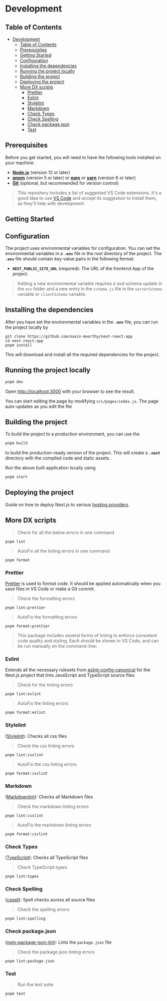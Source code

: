 # Development

## Table of Contents

- [Development](#development)
  - [Table of Contents](#table-of-contents)
  - [Prerequisites](#prerequisites)
  - [Getting Started](#getting-started)
  - [Configuration](#configuration)
  - [Installing the dependencies](#installing-the-dependencies)
  - [Running the project locally](#running-the-project-locally)
  - [Building the project](#building-the-project)
  - [Deploying the project](#deploying-the-project)
  - [More DX scripts](#more-dx-scripts)
    - [Prettier](#prettier)
    - [Eslint](#eslint)
    - [Stylelint](#stylelint)
    - [Markdown](#markdown)
    - [Check Types](#check-types)
    - [Check Spelling](#check-spelling)
    - [Check package.json](#check-packagejson)
    - [Test](#test)

## Prerequisites

Before you get started, you will need to have the following tools installed on
your machine:

- **[Node.js](https://nodejs.org/en/)** (version 12 or later)
- **[pnpm](https://pnpm.io/)** (version 5 or later) or
  **[npm](https://www.npmjs.com/)** or **[yarn](https://yarnpkg.com/)** (version
  6 or later)
- **[Git](https://git-scm.com/)** (optional, but recommended for version
  control)

> This repository includes a list of suggested VS Code extensions. It's a good
> idea to use [VS Code](https://code.visualstudio.com) and accept its suggestion
> to install them, as they'll help with development.

## Getting Started

## Configuration

The project uses environmental variables for configuration. You can set the
environmental variables in a **`.env`** file in the root directory of the
project. The **`.env`** file should contain key-value pairs in the following
format:

- **`NEXT_PUBLIC_SITE_URL`** (required): The URL of the frontend App of the
  project.

> Adding a new environmental variable requires a zod schema update in the `env`
> folder and a new entry in the `schema.js` file in the `serverSchema` variable
> or `clientSchema` variable.

## Installing the dependencies

After you have set the environmental variables in the **`.env`** file, you can
run the project locally by

```shell
git clone https://github.com/navin-moorthy/next-react-app
cd next-react-app
pnpm install
```

This will download and install all the required dependencies for the project.

## Running the project locally

```bash
pnpm dev
```

Open <http://localhost:3000> with your browser to see the result.

You can start editing the page by modifying `src/pages/index.js`. The page
auto-updates as you edit the file

## Building the project

To build the project to a production environment, you can use the

```bash
pnpm build
```

to build the production-ready version of the project. This will create a
**`.next`** directory with the compiled code and static assets.

Run the above built application locally using

```bash
pnpm start
```

## Deploying the project

Guide on how to deploy Next.js to various
[hosting providers](https://nextjs.org/docs/deployment).

## More DX scripts

> Check for all the below errors in one command

`pnpm lint`

> AutoFix all the linting errors in one command

`pnpm format`

### Prettier

[Prettier](https://prettier.io) is used to format code. It should be applied
automatically when you save files in VS Code or make a Git commit.

> Check the formatting errors

`pnpm lint:prettier`

> AutoFix the formatting errors

`pnpm format:prettier`

> This package includes several forms of linting to enforce consistent code
> quality and styling. Each should be shown in VS Code, and can be run manually
> on the command-line:

### Eslint

Extends all the necessary rulesets from
[eslint-config-canonical](https://github.com/gajus/eslint-config-canonical) for
the Next.js project that lints JavaScript and TypeScript source files

> Check for the linting errors

`pnpm lint:eslint`

> AutoFix the linting errors

`pnpm format:eslint`

### Stylelint

([Stylelint](https://stylelint.io/)): Checks all css files

> Check the css linting errors

`pnpm lint:csslint`

> AutoFix the css linting errors

`pnpm format:csslint`

### Markdown

([Markdownlint](https://github.com/DavidAnson/markdownlint)): Checks all
Markdown files

> Check the markdown linting errors

`pnpm lint:csslint`

> AutoFix the markdown linting errors

`pnpm format:csslint`

### Check Types

([TypeScript](https://www.typescriptlang.org/)): Checks all TypeScript files

> Check TypeScript types

`pnpm lint:types`

### Check Spelling

([cspell](https://cspell.org)): Spell checks across all source files

> Check the spelling errors

`pnpm lint:spelling`

### Check package.json

([npm-package-json-lint](https://npmpackagejsonlint.org/)): Lints the
`package.json` file

> Check the package.json linting errors

`pnpm lint:package-json`

### Test

> Run the test suite

`pnpm test`
